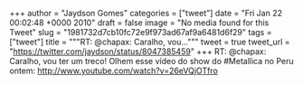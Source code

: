 
+++
author = "Jaydson Gomes"
categories = ["tweet"]
date = "Fri Jan 22 00:02:48 +0000 2010"
draft = false
image = "No media found for this Tweet"
slug = "1981732d7cb10fc72e9f973ad67af9a6481d6f29"
tags = ["tweet"]
title = """RT: @chapax: Caralho, vou..."""
tweet = true
tweet_url = "https://twitter.com/jaydson/status/8047385459"
+++
RT: @chapax: Caralho, vou ter um treco! Olhem esse vídeo do show do #Metallica no Peru ontem: http://www.youtube.com/watch?v=26eVQjOTfro
